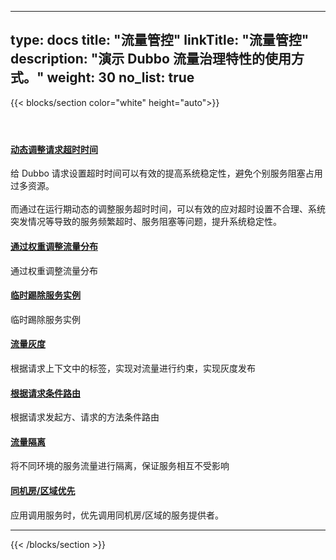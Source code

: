 
---
type: docs
title: "流量管控"
linkTitle: "流量管控"
description: "演示 Dubbo 流量治理特性的使用方式。"
weight: 30
no_list: true
---

{{< blocks/section color="white" height="auto">}}
<div class="td-content list-page">
    <div class="lead"></div><header class="article-meta">
    </header><div class="row">
    <div class="col-sm col-md-6 mb-4 mb-md-0">
        <div class="h-100 card shadow" href="#">
            <div class="card-body">
                <h4 class="card-title">
                    <a href='{{< relref "./timeout/" >}}'>动态调整请求超时时间</a>
                </h4>
                <p>给 Dubbo 请求设置超时时间可以有效的提高系统稳定性，避免个别服务阻塞占用过多资源。<br/><br/> 而通过在运行期动态的调整服务超时时间，可以有效的应对超时设置不合理、系统突发情况等导致的服务频繁超时、服务阻塞等问题，提升系统稳定性。</p>
            </div>
        </div>
    </div>
    <div class="col-sm col-md-6 mb-4 mb-md-0">
        <div class="h-100 card shadow">
            <div class="card-body">
                <h4 class="card-title">
                    <a href='{{< relref "./weight/" >}}'>通过权重调整流量分布</a>
                </h4>
                <p>通过权重调整流量分布</p>
            </div>
        </div>
    </div>
    <div class="col-sm col-md-6 mb-4 mb-md-0">
        <div class="h-100 card shadow">
            <div class="card-body">
                <h4 class="card-title">
                    <a href='{{< relref "./isolation/" >}}'>临时踢除服务实例</a>
                </h4>
                <p>临时踢除服务实例</p>
            </div>
        </div>
    </div>
    <div class="col-sm col-md-6 mb-4 mb-md-0">
        <div class="h-100 card shadow">
            <div class="card-body">
                <h4 class="card-title">
                    <a href='{{< relref "./traffic-gray/" >}}'>流量灰度</a>
                </h4>
                <p>根据请求上下文中的标签，实现对流量进行约束，实现灰度发布</p>
            </div>
        </div>
    </div>
    <div class="col-sm col-md-6 mb-4 mb-md-0">
        <div class="h-100 card shadow">
            <div class="card-body">
                <h4 class="card-title">
                    <a href='{{< relref "./traffic-routing/" >}}'>根据请求条件路由</a>
                </h4>
                <p>根据请求发起方、请求的方法条件路由</p>
            </div>
        </div>
    </div>
    <div class="col-sm col-md-6 mb-4 mb-md-0" style="margin-bottom:20px">
        <div class="h-100 card shadow">
            <div class="card-body">
                <h4 class="card-title">
                    <a href='{{< relref "./traffic-condition/" >}}'>流量隔离</a>
                </h4>
                <p>将不同环境的服务流量进行隔离，保证服务相互不受影响</p>
            </div>
        </div>
    </div>
    <div class="col-sm col-md-6 mb-4 mb-md-0">
        <div class="h-100 card shadow">
            <div class="card-body">
                <h4 class="card-title">
                    <a href='{{< relref "./zone/" >}}'>同机房/区域优先</a>
                </h4>
                <p>应用调用服务时，优先调用同机房/区域的服务提供者。</p>
            </div>
        </div>
    </div>
</div>
<hr>
</div>

{{< /blocks/section >}}